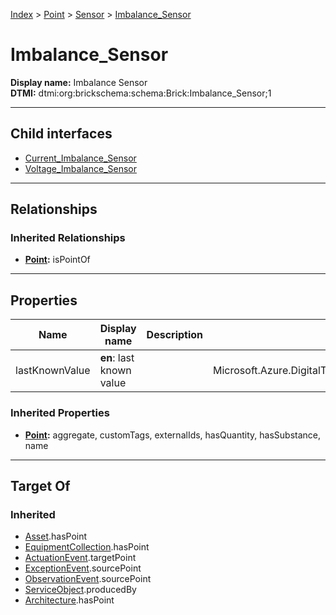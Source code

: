 [Index](../../../index.md) > [Point](../../Point.md) > [Sensor](../Sensor.md) > [Imbalance_Sensor](#)
# Imbalance_Sensor

**Display name:** Imbalance Sensor<br />
**DTMI:** dtmi:org:brickschema:schema:Brick:Imbalance_Sensor;1

---

## Child interfaces
* [Current_Imbalance_Sensor](Current_Imbalance_Sensor.md)
* [Voltage_Imbalance_Sensor](Voltage_Imbalance_Sensor.md)

---

## Relationships

### Inherited Relationships
* **[Point](../../Point.md):** isPointOf

---

## Properties

|Name|Display name|Description|Schema|Writable|
|-|-|-|-|-|
|lastKnownValue|**en**: last known value||Microsoft.Azure.DigitalTwins.Parser.Models.DTObjectInfo|True|
### Inherited Properties
* **[Point](../../Point.md):** aggregate, customTags, externalIds, hasQuantity, hasSubstance, name

---

## Target Of
### Inherited
* [Asset](../../../Asset/Asset.md).hasPoint
* [EquipmentCollection](../../../Collection/EquipmentCollection.md).hasPoint
* [ActuationEvent](../../../Event/PointEvent/ActuationEvent.md).targetPoint
* [ExceptionEvent](../../../Event/PointEvent/ExceptionEvent.md).sourcePoint
* [ObservationEvent](../../../Event/PointEvent/ObservationEvent.md).sourcePoint
* [ServiceObject](../../../Information/ServiceObject/ServiceObject.md).producedBy
* [Architecture](../../../Space/Architecture/Architecture.md).hasPoint
